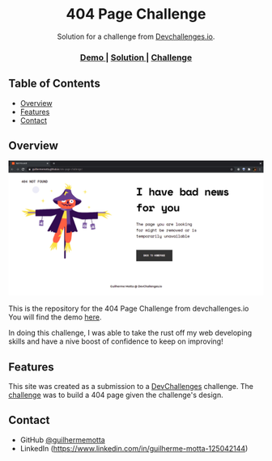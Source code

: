 <!-- Please update value in the {}  -->

<h1 align="center">404 Page Challenge</h1>

<div align="center">
   Solution for a challenge from  <a href="http://devchallenges.io" target="_blank">Devchallenges.io</a>.
</div>

<div align="center">
  <h3>
    <a href="https://guilhermemotta.github.io/404-page-challenge/">
      Demo
    </a>
    <span> | </span>
    <a href="https://github.com/guilhermemotta/404-page-challenge/">
      Solution
    </a>
    <span> | </span>
    <a href="https://devchallenges.io/challenges/wBunSb7FPrIepJZAg0sY">
      Challenge
    </a>
  </h3>
</div>

<!-- TABLE OF CONTENTS -->

## Table of Contents

- [Overview](#overview)
- [Features](#features)
- [Contact](#contact)

<!-- OVERVIEW -->

## Overview

![screenshot](https://github.com/guilhermemotta/404-page-challenge/raw/main/images/2021-01-31_18-35-10.png)

This is the repository for the 404 Page Challenge from devchallenges.io<br>
You will find the demo [here](https://guilhermemotta.github.io/404-page-challenge/).

In doing this challenge, I was able to take the rust off my web developing skills and have a nive boost of confidence to keep on improving!
<!-- What was your experience?
- What have you learned/improved?
- Your wisdom? :) -->

## Features

<!-- List the features of your application or follow the template. Don't share the figma file here :) -->

This site was created as a submission to a [DevChallenges](https://devchallenges.io/challenges) challenge. The [challenge](https://devchallenges.io/challenges/wBunSb7FPrIepJZAg0sY) was to build a 404 page given the challenge's design.

## Contact

- GitHub [@guilhermemotta](https://github.com/guilhermemotta)
- LinkedIn (https://www.linkedin.com/in/guilherme-motta-125042144)
